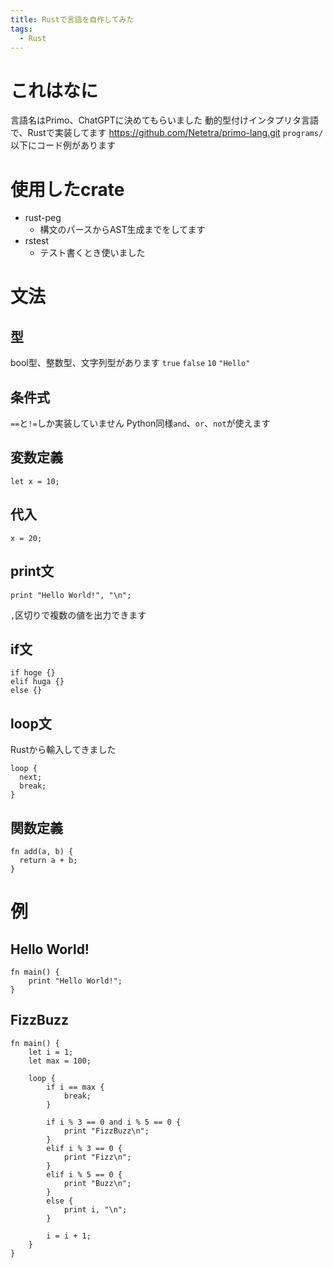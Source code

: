 ```yaml
---
title: Rustで言語を自作してみた
tags:
  - Rust
---
```


# これはなに

言語名はPrimo、ChatGPTに決めてもらいました
動的型付けインタプリタ言語で、Rustで実装してます
https://github.com/Netetra/primo-lang.git
`programs/`以下にコード例があります

# 使用したcrate

- rust-peg
  - 構文のパースからAST生成までをしてます
- rstest
  - テスト書くとき使いました

# 文法

## 型

bool型、整数型、文字列型があります
`true` `false` `10` `"Hello"`

## 条件式

`==`と`!=`しか実装していません
Python同様`and`、`or`、`not`が使えます

## 変数定義

```
let x = 10;
```

## 代入

```
x = 20;
```

## print文

```
print "Hello World!", "\n";
```

`,`区切りで複数の値を出力できます

## if文

```
if hoge {}
elif huga {}
else {}
```

## loop文

Rustから輸入してきました

```
loop {
  next;
  break;
}
```

## 関数定義

```
fn add(a, b) {
  return a + b;
}
```

# 例

## Hello World!

```
fn main() {
	print "Hello World!";
}
```

## FizzBuzz

```
fn main() {
    let i = 1;
    let max = 100;

    loop {
        if i == max {
            break;
        }

        if i % 3 == 0 and i % 5 == 0 {
            print "FizzBuzz\n";
        }
        elif i % 3 == 0 {
            print "Fizz\n";
        }
        elif i % 5 == 0 {
            print "Buzz\n";
        }
        else {
            print i, "\n";
        }

        i = i + 1;
    }
}
```
